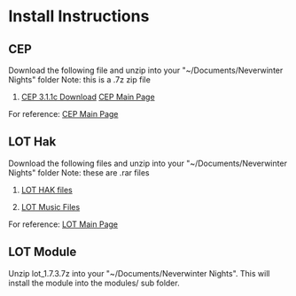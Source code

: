 # Install Instructions

## CEP
Download the following file and unzip into your "~/Documents/Neverwinter Nights" folder
Note: this is a .7z zip file

1. [CEP 3.1.1c Download](https://neverwintervault.org/sites/all/modules/pubdlcnt/pubdlcnt.php?fid=291719)
[CEP Main Page](https://neverwintervault.org/project/nwnee/hakpak/combined/cep-3-community-expansion-pack)

For reference: [CEP Main Page](https://neverwintervault.org/project/nwnee/hakpak/combined/cep-3-community-expansion-pack)

## LOT Hak
Download the following files and unzip into your "~/Documents/Neverwinter Nights" folder
Note: these are .rar files

1. [LOT HAK files](https://neverwintervault.org/sites/all/modules/pubdlcnt/pubdlcnt.php?fid=3585)

2. [LOT Music Files](https://neverwintervault.org/sites/all/modules/pubdlcnt/pubdlcnt.php?fid=3698)

For reference: [LOT Main Page](https://neverwintervault.org/project/nwn1/module/lord-terror-diablo-campaign)

## LOT Module
Unzip lot_1.7.3.7z into your "~/Documents/Neverwinter Nights".   This will install the module into the modules/ sub folder.
